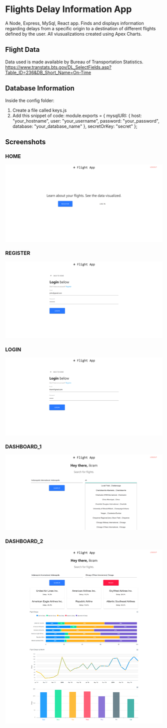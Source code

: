 # Flights Delay Information App

A Node, Express, MySql, React app. Finds and displays information regarding delays from a specific origin to a destination of different flights defined by the user. All viusualizations created using Apex Charts.

## Flight Data

Data used is made available by Bureau of Transportation Statistics. https://www.transtats.bts.gov/DL_SelectFields.asp?Table_ID=236&DB_Short_Name=On-Time

## Database Information

Inside the config folder:

1. Create a file called keys.js
2. Add this snippet of code:
   module.exports = {
   mysqlURI: {
   host: "your_hostname",
   user: "your_username",
   password: "your_password",
   database: "your_database_name"
   },
   secretOrKey: "secret"
   };

## Screenshots

### HOME

![](screenshots/home_flight_app.png)

### REGISTER

![](screenshots/register_flight_app.png)

### LOGIN

![](screenshots/login_flight_app.png)

### DASHBOARD_1

![](screenshots/dash_1_flight_app.png)

### DASHBOARD_2

![](screenshots/dash_2_flight_app.png)
